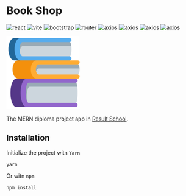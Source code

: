 # **Book Shop**

![react](https://img.shields.io/badge/React-18.2.0-blue)
![vite](https://img.shields.io/badge/Vite-4.3.0-s)
![bootstrap](https://img.shields.io/badge/MUI-5.12.1-blue)
![router](https://img.shields.io/badge/React_Router_Dom-6.10.0-orange)
![axios](https://img.shields.io/badge/Axios-1.4.0-yellow)
![axios](https://img.shields.io/badge/ReduxToolkit-1.4.0-blueviolet)
![axios](https://img.shields.io/badge/NodeJS-19.8.1-s)
![axios](https://img.shields.io/badge/Express-4.18.2-yellow)

![result](./client/src/assets/favicon.ico)

The MERN diploma project app in [Result School](https://result.school/).

## Installation

Initialize the project witn `Yarn`

```
yarn
```

Or witn `npm`

```
npm install
```
